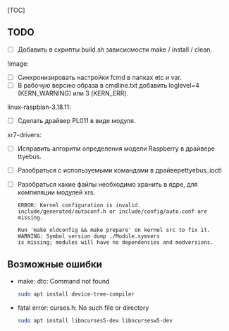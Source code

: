 [TOC]

## TODO

- [ ] Добавить в скрипты build.sh зависисмости make / install / clean.

!image:
- [ ] Синхронизировать настройки fcmd в папках etc и var.
- [ ] В рабочую версию образа в cmdline.txt добавить loglevel=4 (KERN_WARNING) или 3 (KERN_ERR).

linux-raspbian-3.18.11:
- [ ] Сделать драйвер PL011 в виде модуля.

xr7-drivers:
- [ ] Исправить алгоритм определения модели Raspberry в драйвере ttyebus.
- [ ] Разобраться с используемыми командами в драйвереttyebus_ioctl
- [ ] Разобраться какие файлы необходимо хранить в ядре, для компиляции модулей xrs.
  ```
  ERROR: Kernel configuration is invalid.
  include/generated/autoconf.h or include/config/auto.conf are missing.

  Run 'make oldconfig && make prepare' on kernel src to fix it.
  WARNING: Symbol version dump ./Module.symvers
  is missing; modules will have no dependencies and modversions.
  ```


## Возможные ошибки

- make: dtc: Command not found
  ```sh
  sudo apt install device-tree-compiler
  ```

- fatal error: curses.h: No such file or directory
  ```sh
  sudo apt install libncurses5-dev libncursesw5-dev
  ```
